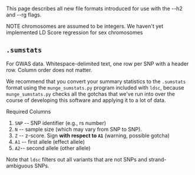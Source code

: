This page describes all new file formats introduced for use with the --h2 and --rg flags.

NOTE chromosomes are assumed to be integers. We haven't yet implemented LD Score regression for sex chromosomes

## `.sumstats`
For GWAS data. Whitespace-delimited text, one row per SNP with a header row. Column order does not matter. 

We recommend that you convert your summary statistics to the `.sumstats` format using the `munge_sumstats.py` program included with `ldsc`, because `munge_sumstats.py` checks all the gotchas that we've run into over the course of developing this software and applying it to a lot of data.

Required Columns

1. `SNP` -- SNP identifier (e.g., rs number)
2. `N` -- sample size (which may vary from SNP to SNP).
3. `Z` -- z-score. Sign __with respect to `A1`__ (warning, possible gotcha)
4. `A1` -- first allele (effect allele)
5. `A2`-- second allele (other allele)

Note that `ldsc` filters out all variants that are not SNPs and strand-ambiguous SNPs. 